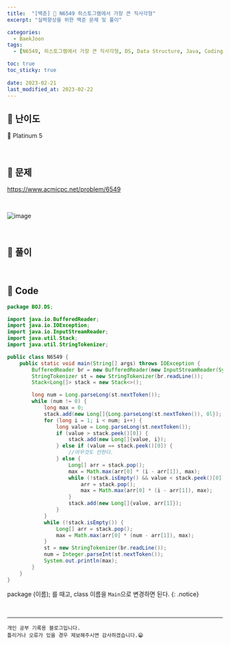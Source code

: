 ```yaml
---
title:  "[백준] 🏅 N6549 히스토그램에서 가장 큰 직사각형"
excerpt: "실력향상을 위한 백준 문제 및 풀이"

categories:
  - BaekJoon
tags:
  - [N6549, 히스토그램에서 가장 큰 직사각형, DS, Data Structure, Java, Coding_Test, Coding, Test, baekJoon, 백준]

toc: true
toc_sticky: true
 
date: 2023-02-21
last_modified_at: 2023-02-22
---
```


## 📌 난이도

  🏅 Platinum 5

<br>

## 📌 문제

<https://www.acmicpc.net/problem/6549>

<br>

![image](https://user-images.githubusercontent.com/37824506/220393298-13fa3067-a518-4227-9380-e05d2f396726.png)


<br>

## 📌 풀이  


<br>

## 📌 Code

```java
package BOJ.DS;

import java.io.BufferedReader;
import java.io.IOException;
import java.io.InputStreamReader;
import java.util.Stack;
import java.util.StringTokenizer;

public class N6549 {
    public static void main(String[] args) throws IOException {
        BufferedReader br = new BufferedReader(new InputStreamReader(System.in));
        StringTokenizer st = new StringTokenizer(br.readLine());
        Stack<Long[]> stack = new Stack<>();

        long num = Long.parseLong(st.nextToken());
        while (num != 0) {
            long max = 0;
            stack.add(new Long[]{Long.parseLong(st.nextToken()), 0l});
            for (long i = 1; i < num; i++) {
                long value = Long.parseLong(st.nextToken());
                if (value > stack.peek()[0]) {
                    stack.add(new Long[]{value, i});
                } else if (value == stack.peek()[0]) {
                    //아무것도 안한다.
                } else {
                    Long[] arr = stack.pop();
                    max = Math.max(arr[0] * (i - arr[1]), max);
                    while (!stack.isEmpty() && value < stack.peek()[0]) {
                        arr = stack.pop();
                        max = Math.max(arr[0] * (i - arr[1]), max);
                    }
                    stack.add(new Long[]{value, arr[1]});
                }
            }
            while (!stack.isEmpty()) {
                Long[] arr = stack.pop();
                max = Math.max(arr[0] * (num - arr[1]), max);
            }
            st = new StringTokenizer(br.readLine());
            num = Integer.parseInt(st.nextToken());
            System.out.println(max);
        }
    }
}
```

package (이름); 를 때고, class 이름을 `Main`으로 변경하면 된다.
{: .notice} 


<br>


***
    개인 공부 기록용 블로그입니다.
    틀리거나 오류가 있을 경우 제보해주시면 감사하겠습니다.😁